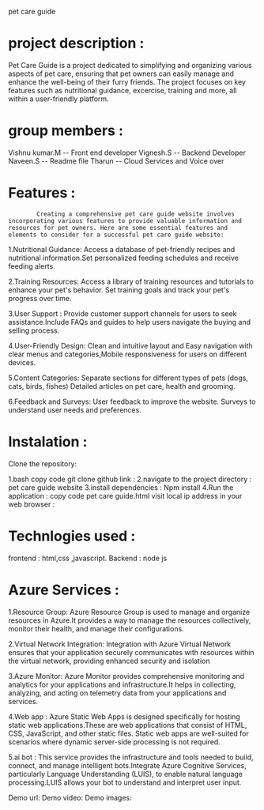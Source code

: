 pet care guide 

# project description :
 
Pet Care Guide is a project dedicated to simplifying and organizing various aspects of pet care, ensuring that pet owners can easily manage and enhance the well-being of their furry friends. The project focuses on key features such as nutritional guidance, excercise, training  and more, all within a user-friendly platform.

# group members :
 
 Vishnu kumar.M -- Front end developer
 Vignesh.S -- Backend Developer
 Naveen.S -- Readme file
 Tharun -- Cloud Services and Voice over
 
# Features :
            Creating a comprehensive pet care guide website involves incorporating various features to provide valuable information and resources for pet owners. Here are some essential features and elements to consider for a successful pet care guide website:

 1.Nutritional Guidance: Access a database of pet-friendly recipes and nutritional information.Set personalized feeding schedules and receive feeding alerts.
 
 2.Training Resources: Access a library of training resources and tutorials to enhance your pet's behavior. Set training goals and track your pet's progress over time.
 
 3.User Support : Provide customer support channels for users to seek assistance.Include FAQs and guides to help users navigate the buying and selling process.

 4.User-Friendly Design: Clean and intuitive layout and Easy navigation with clear menus and categories,Mobile responsiveness for users on different devices.

 5.Content Categories: Separate sections for different types of pets (dogs, cats, birds, fishes) Detailed articles on pet care, health and grooming. 

 6.Feedback and Surveys: User feedback  to improve the website. Surveys to understand user needs and preferences.

# Instalation :
 
 Clone the repository:
 
1.bash copy code git clone github link :
2.navigate to the project directory : pet care guide website
3.install dependencies : Npm install
4.Run the application : copy code pet care guide.html visit local ip address in your web browser :

# Technlogies used :
  frontend : html,css ,javascript. 
  Backend : node js

# Azure Services :

1.Resource Group: Azure Resource Group is used to manage and organize resources in Azure.It provides a way to manage the resources collectively, monitor their health, and manage their configurations.

2.Virtual Network Integration: Integration with Azure Virtual Network ensures that your application securely communicates with resources within the virtual network, providing enhanced security and isolation

3.Azure Monitor: Azure Monitor provides comprehensive monitoring and analytics for your applications and infrastructure.It helps in collecting, analyzing, and acting on telemetry data from your applications and services.

4.Web app : Azure Static Web Apps is designed specifically for hosting static web applications.These are web applications that consist of HTML, CSS, JavaScript, and other static files.     Static web apps are well-suited for scenarios where dynamic server-side processing is not required.

5.ai bot :  This service provides the infrastructure and tools needed to build, connect, and manage intelligent bots.Integrate Azure Cognitive Services, particularly Language Understanding (LUIS), to enable natural language processing.LUIS allows your bot to understand and interpret user input.

Demo url:
Demo video: 
Demo images:
